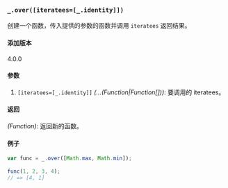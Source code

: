 ### `_.over([iteratees=[_.identity]])`[​](#_overiteratees_identity "_overiteratees_identity的直接链接")

创建一个函数，传入提供的参数的函数并调用 `iteratees` 返回结果。

#### 添加版本

4.0.0

#### 参数

1.  `[iteratees=[_.identity]]` _(...(Function|Function\[\]))_: 要调用的 iteratees。

#### 返回

_(Function)_: 返回新的函数。

#### 例子

```js
var func = _.over([Math.max, Math.min]);
 
func(1, 2, 3, 4);
// => [4, 1]

```